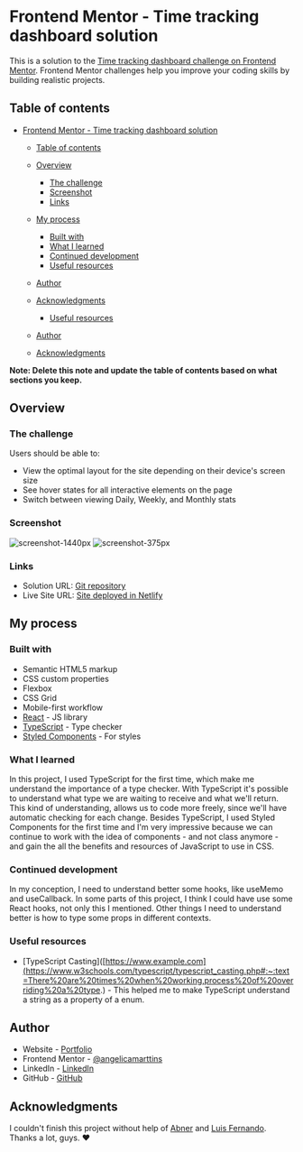 # Frontend Mentor - Time tracking dashboard solution

This is a solution to the [Time tracking dashboard challenge on Frontend Mentor](https://www.frontendmentor.io/challenges/time-tracking-dashboard-UIQ7167Jw). Frontend Mentor challenges help you improve your coding skills by building realistic projects. 

## Table of contents

- [Frontend Mentor - Time tracking dashboard solution](#frontend-mentor---time-tracking-dashboard-solution)
  - [Table of contents](#table-of-contents)
  - [Overview](#overview)
    - [The challenge](#the-challenge)
    - [Screenshot](#screenshot)
    - [Links](#links)
  - [My process](#my-process)
    - [Built with](#built-with)
    - [What I learned](#what-i-learned)
    - [Continued development](#continued-development)
    - [Useful resources](#useful-resources)
  - [Author](#author)
  - [Acknowledgments](#acknowledgments)

    - [Useful resources](#useful-resources)
  - [Author](#author)
  - [Acknowledgments](#acknowledgments)

**Note: Delete this note and update the table of contents based on what sections you keep.**

## Overview

### The challenge

Users should be able to:

- View the optimal layout for the site depending on their device's screen size
- See hover states for all interactive elements on the page
- Switch between viewing Daily, Weekly, and Monthly stats

### Screenshot
![screenshot-1440px](https://user-images.githubusercontent.com/82389853/175815047-c468dbc9-49f4-4cbb-b2d4-6dd44c11e179.png)
![screenshot-375px](https://user-images.githubusercontent.com/82389853/175815059-eef775d7-26f7-47ba-9381-e5769eb9a227.png)

### Links

- Solution URL: [Git repository]([https://your-solution-url.com](https://github.com/angelicamarttins/time-track))
- Live Site URL: [Site deployed in Netlify](https://timetrackdashboard.netlify.app/)

## My process

### Built with

- Semantic HTML5 markup
- CSS custom properties
- Flexbox
- CSS Grid
- Mobile-first workflow
- [React](https://reactjs.org/) - JS library
- [TypeScript](https://www.typescriptlang.org/) - Type checker
- [Styled Components](https://styled-components.com/) - For styles

### What I learned

In this project, I used  TypeScript for the first time, which make me understand the importance of a type checker. With TypeScript it's possible to understand what type we are waiting to receive and what we'll return. This kind of understanding, allows us to code more freely, since we'll have automatic checking for each change. 
Besides TypeScript, I used Styled Components for the first time and I'm very impressive because we can continue to work with the idea of components - and not class anymore - and gain the all the benefits and resources of JavaScript to use in CSS. 

### Continued development

In my conception, I need to understand better some hooks, like useMemo and useCallback. In some parts of this project, I think I could have use some React hooks, not only this I mentioned. Other things I need to understand better is how to type some props in different contexts. 

### Useful resources

- [TypeScript Casting]([https://www.example.com](https://www.w3schools.com/typescript/typescript_casting.php#:~:text=There%20are%20times%20when%20working,process%20of%20overriding%20a%20type.) - This helped me to make TypeScript understand a string as a property of a enum.

## Author

- Website - [Portfolio](https://linkedin.com/in/marttinsangelica)
- Frontend Mentor - [@angelicamarttins](https://www.frontendmentor.io/profile/angelicamarttins)
- LinkedIn - [LinkedIn](https://linkedin.com/in/marttinsangelica)
- GitHub - [GitHub](https://https://github.com/angelicamarttins)

## Acknowledgments

I couldn't finish this project without help of [Abner](https://www.linkedin.com/in/abner-figueiredo-bertelline/) and [Luis Fernando](https://www.linkedin.com/in/luis-poma/). Thanks a lot, guys. ❤ 
